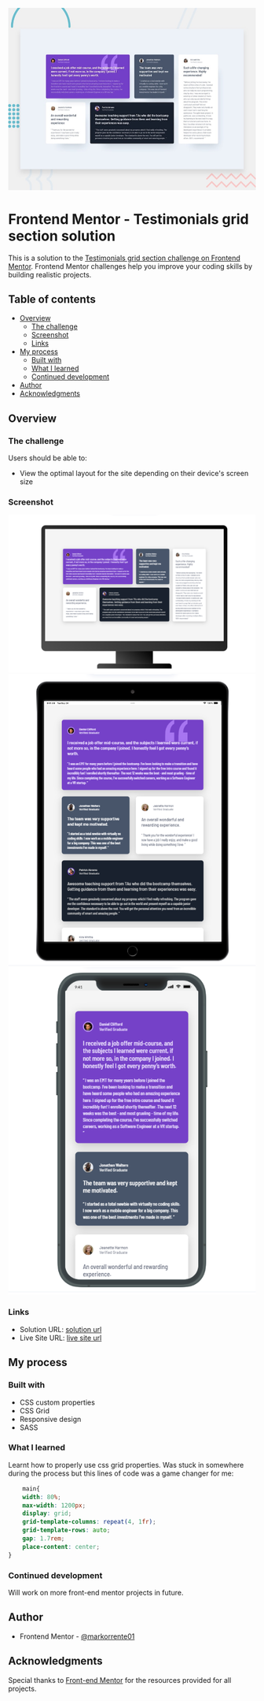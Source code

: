 ![preview](/images/preview.jpg)

# Frontend Mentor - Testimonials grid section solution

This is a solution to the [Testimonials grid section challenge on Frontend Mentor](https://www.frontendmentor.io/challenges/testimonials-grid-section-Nnw6J7Un7). Frontend Mentor challenges help you improve your coding skills by building realistic projects. 

## Table of contents

- [Overview](#overview)
  - [The challenge](#the-challenge)
  - [Screenshot](#screenshot)
  - [Links](#links)
- [My process](#my-process)
  - [Built with](#built-with)
  - [What I learned](#what-i-learned)
  - [Continued development](#continued-development)
- [Author](#author)
- [Acknowledgments](#acknowledgments)


## Overview

### The challenge

Users should be able to:

- View the optimal layout for the site depending on their device's screen size

### Screenshot

![Desktop preview](/images/testimonial-grid-sc-desktop.png)
![Ipad preview](/images/testimonial-grid-sc-iospad.png)
![IOS 11 preview](/images/testimonial-grid-ios11.png)

### Links

- Solution URL: [solution url](https://www.frontendmentor.io/solutions/testimonial-grid-using-css-grid-layout-and-responsive-design-81S1JWX_5k)
- Live Site URL: [live site url](https://markorrente01.github.io/Testimonial-Grid/)

## My process

### Built with

- CSS custom properties
- CSS Grid
- Responsive design
- SASS

### What I learned

Learnt how to properly use css grid properties. Was stuck in somewhere during the process but this lines of code was a game changer for me:
```css
    main{
    width: 80%;
    max-width: 1200px;
    display: grid;
    grid-template-columns: repeat(4, 1fr);
    grid-template-rows: auto;
    gap: 1.7rem;
    place-content: center;
}
```

### Continued development
Will work on more front-end mentor projects in future.

## Author
- Frontend Mentor - [@markorrente01](https://www.frontendmentor.io/profile/markorrente01)

## Acknowledgments
Special thanks to [Front-end Mentor](https://www.frontendmentor.io/) for the resources provided for all projects.
